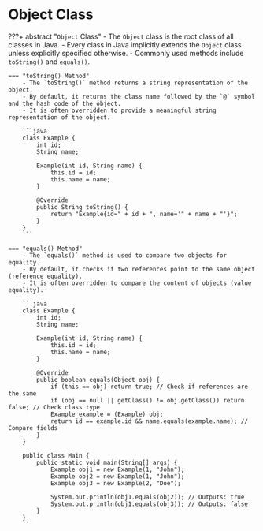 # Object Class

???+ abstract "`Object` Class"
    - The `Object` class is the root class of all classes in Java.
    - Every class in Java implicitly extends the `Object` class unless explicitly specified otherwise.
    - Commonly used methods include `toString()` and `equals()`.

    === "toString() Method"
        - The `toString()` method returns a string representation of the object.
        - By default, it returns the class name followed by the `@` symbol and the hash code of the object.
        - It is often overridden to provide a meaningful string representation of the object.

        ```java
        class Example {
            int id;
            String name;

            Example(int id, String name) {
                this.id = id;
                this.name = name;
            }

            @Override
            public String toString() {
                return "Example{id=" + id + ", name='" + name + "'}";
            }
        }
        ```

    === "equals() Method"
        - The `equals()` method is used to compare two objects for equality.
        - By default, it checks if two references point to the same object (reference equality).
        - It is often overridden to compare the content of objects (value equality).

        ```java
        class Example {
            int id;
            String name;

            Example(int id, String name) {
                this.id = id;
                this.name = name;
            }

            @Override
            public boolean equals(Object obj) {
                if (this == obj) return true; // Check if references are the same
                if (obj == null || getClass() != obj.getClass()) return false; // Check class type
                Example example = (Example) obj;
                return id == example.id && name.equals(example.name); // Compare fields
            }
        }

        public class Main {
            public static void main(String[] args) {
                Example obj1 = new Example(1, "John");
                Example obj2 = new Example(1, "John");
                Example obj3 = new Example(2, "Doe");

                System.out.println(obj1.equals(obj2)); // Outputs: true
                System.out.println(obj1.equals(obj3)); // Outputs: false
            }
        }
        ```